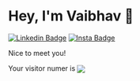 # Hey, I'm Vaibhav 👋

[![Linkedin Badge](https://img.shields.io/badge/-vaibhav--solanki-blue?style=plastic&logo=Linkedin&logoColor=white&link=https://www.linkedin.com/in/vaibhav-solanki)](https://www.linkedin.com/in/jonathangin/)
[![Insta Badge](https://img.shields.io/badge/-@vbhvsolanki-C13584?style=plastic&labelColor=E1306C&logo=instagram&logoColor=white&link=https://instagram.com/vbhvsolanki)](https://instagram.com/vbhvsolanki) 

Nice to meet you! 

Your visitor numer is <img src="https://profile-counter.glitch.me/vaibhav7500/count.svg" style="vertical-align:middle">


